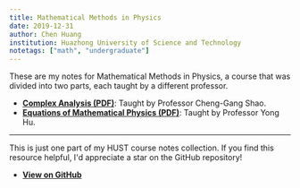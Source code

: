 ```yaml
---
title: Mathematical Methods in Physics
date: 2019-12-31
author: Chen Huang
institution: Huazhong University of Science and Technology
notetags: ["math", "undergraduate"]
---
```


These are my notes for Mathematical Methods in Physics, a course that was divided into two parts, each taught by a different professor.

- [**Complex Analysis (PDF)**](/notes/mathematical-methods-in-physics/pdf/review-complex-analysis.pdf): Taught by Professor Cheng-Gang Shao.
- [**Equations of Mathematical Physics (PDF)**](/notes/mathematical-methods-in-physics/pdf/equations-of-mathematical-physics.pdf): Taught by Professor Yong Hu.

---

This is just one part of my HUST course notes collection. If you find this resource helpful, I'd appreciate a star on the GitHub repository!

- [**View on GitHub**](https://github.com/chenx820/HUST-course-notes)
